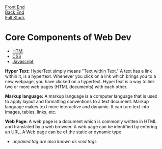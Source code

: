 [Front End](https://en.wikipedia.org/wiki/Front-end_web_development)
<br>
[Back End](https://www.codecademy.com/article/back-end-architecture)
<br>
[Full Stack](https://www.geeksforgeeks.org/what-is-full-stack-development/)
<br>
# Core Components of Web Dev
- [HTMl](https://www.javatpoint.com/html-tutorial)
- [CSS](https://www.javatpoint.com/css-tutorial)
- [Javascript](https://www.javatpoint.com/javascript-tutorial)

**Hyper Text:** HyperText simply means "Text within Text." A text has a link within it, is a hypertext. Whenever you click on a link which brings you to a new webpage, you have clicked on a hypertext. HyperText is a way to link two or more web pages (HTML documents) with each other.

**Markup language:** A markup language is a computer language that is used to apply layout and formatting conventions to a text document. Markup language makes text more interactive and dynamic. It can turn text into images, tables, links, etc.

**Web Page:** A web page is a document which is commonly written in HTML and translated by a web browser. A web page can be identified by entering an URL. A Web page can be of the static or dynamic type

- _unpaired tag are also known as void tags_

